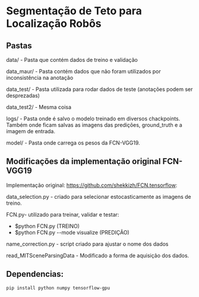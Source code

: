 # Segmentação de Teto para Localização Robôs

## Pastas
data/ - Pasta que contém dados de treino e validação

data_maur/ - Pasta contém dados que não foram utilizados por inconsistência na anotação

data_test/ - Pasta utilizada para rodar dados de teste (anotações podem ser desprezadas)

data_test2/ - Mesma coisa

logs/ - Pasta onde é salvo o modelo treinado em diversos chackpoints. Também onde ficam salvas as imagens das predições, ground_truth e a imagem de entrada.

model/ - Pasta onde carrega os pesos da FCN-VGG19.

## Modificações da implementação original FCN-VGG19
Implementação original: https://github.com/shekkizh/FCN.tensorflow:

data_selection.py - criado para selecionar estocasticamente as imagens de treino.

FCN.py- utilizado para treinar, validar e testar:

* $python FCN.py (TREINO)
* $python FCN.py --mode visualize (PREDIÇÃO)

name_correction.py - script criado para ajustar o nome dos dados

read_MITSceneParsingData - Modificado a forma de aquisição dos dados.

## Dependencias:

`pip install python numpy tensorflow-gpu`
